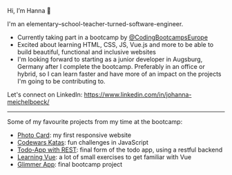 Hi, I’m Hanna 👋 

I'm an elementary–school-teacher-turned-software-engineer.

- Currently taking part in a bootcamp by [@CodingBootcampsEurope](https://github.com/coding-bootcamps-eu)
- Excited about learning HTML, CSS, JS, Vue.js and more to be able to build beautiful, functional and inclusive websites
- I'm looking forward to starting as a junior developer in Augsburg, Germany after I complete the bootcamp. Preferably in an office or hybrid, so I can learn faster and have more of an impact on the projects I'm going to be contributing to.

Let's connect on LinkedIn: https://www.linkedin.com/in/johanna-meichelboeck/

---

Some of my favourite projects from my time at the bootcamp: 

- [Photo Card](https://github.com/FlausenImKopf/photo-card): my first responsive website
- [Codewars Katas](https://github.com/FlausenImKopf/codewars-katas): fun challenges in JavaScript
- [Todo-App with REST](https://github.com/FlausenImKopf/restful-backends): final form of the todo app, using a restful backend
- [Learning Vue](https://github.com/FlausenImKopf/vue): a lot of small exercises to get familiar with Vue
- [Glimmer App](https://github.com/FlausenImKopf/glimmer): final bootcamp project


<!---
FlausenImKopf/FlausenImKopf is a ✨ special ✨ repository because its `README.md` (this file) appears on your GitHub profile.
You can click the Preview link to take a look at your changes.- 💞️ I’m looking to collaborate on ... 
- 📫 How to reach me ...
--->
